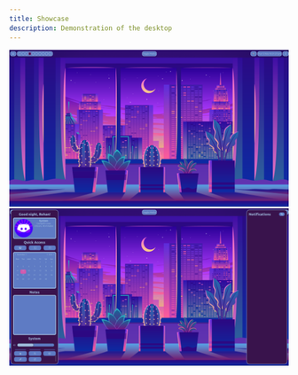```yaml
---
title: Showcase
description: Demonstration of the desktop
---
```


![image](../../../assets/showcase.png)
![image](../../../assets/showcase2.png)